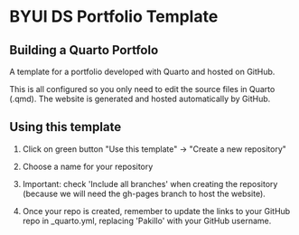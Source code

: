 # BYUI DS Portfolio Template
## Building a Quarto Portfolo

A template for a portfolio developed with Quarto and hosted on GitHub.

This is all configured so you only need to edit the source files in Quarto (.qmd). The website is generated and hosted automatically by GitHub.

## Using this template

1. Click on green button "Use this template" -> "Create a new repository"

1. Choose a name for your repository

1. Important: check 'Include all branches' when creating the repository (because we will need the gh-pages branch to host the website).

1. Once your repo is created, remember to update the links to your GitHub repo in _quarto.yml, replacing 'Pakillo' with your GitHub username.
